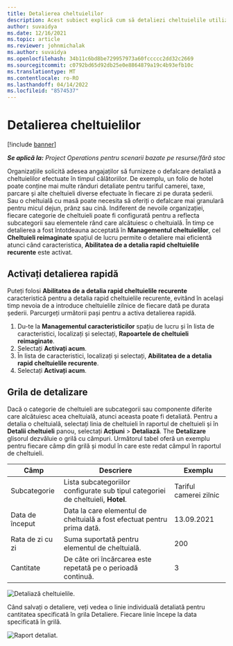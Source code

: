 ```yaml
---
title: Detalierea cheltuielilor
description: Acest subiect explică cum să detaliezi cheltuielile utilizând spațiul de lucru Cheltuieli reimaginat.
author: suvaidya
ms.date: 12/16/2021
ms.topic: article
ms.reviewer: johnmichalak
ms.author: suvaidya
ms.openlocfilehash: 34b11c6bd8be729957973a60fccccc2dd32c2669
ms.sourcegitcommit: c0792bd65d92db25e0e8864879a19c4b93efb10c
ms.translationtype: MT
ms.contentlocale: ro-RO
ms.lasthandoff: 04/14/2022
ms.locfileid: "8574537"
---
```

# <a name="expense-itemization"></a>Detalierea cheltuielilor

[!include [banner](../includes/banner.md)]

_**Se aplică la:** Project Operations pentru scenarii bazate pe resurse/fără stoc_

Organizațiile solicită adesea angajaților să furnizeze o defalcare detaliată a cheltuielilor efectuate în timpul călătoriilor. De exemplu, un folio de hotel poate conține mai multe rânduri detaliate pentru tariful camerei, taxe, parcare și alte cheltuieli diverse efectuate în fiecare zi pe durata șederii. Sau o cheltuială cu masă poate necesita să oferiți o defalcare mai granulară pentru micul dejun, prânz sau cină. Indiferent de nevoile organizației, fiecare categorie de cheltuieli poate fi configurată pentru a reflecta subcategorii sau elementele rând care alcătuiesc o cheltuială. În timp ce detalierea a fost întotdeauna acceptată în **Managementul cheltuielilor**, cel **Cheltuieli reimaginate** spațiul de lucru permite o detaliere mai eficientă atunci când caracteristica, **Abilitatea de a detalia rapid cheltuielile recurente** este activat.  

## <a name="enable-quick-itemization"></a>Activați detalierea rapidă 

Puteți folosi **Abilitatea de a detalia rapid cheltuielile recurente** caracteristică pentru a detalia rapid cheltuielile recurente, evitând în același timp nevoia de a introduce cheltuielile zilnice de fiecare dată pe durata șederii. Parcurgeți următorii pași pentru a activa detalierea rapidă.

1. Du-te la **Managementul caracteristicilor** spațiu de lucru și în lista de caracteristici, localizați și selectați, **Rapoartele de cheltuieli reimaginate**. 
2. Selectați **Activați acum**. 
3. În lista de caracteristici, localizați și selectați, **Abilitatea de a detalia rapid cheltuielile recurente**.
4. Selectați **Activați acum**. 

## <a name="itemization-grid"></a>Grila de detalizare 

Dacă o categorie de cheltuieli are subcategorii sau componente diferite care alcătuiesc acea cheltuială, atunci aceasta poate fi detaliată. Pentru a detalia o cheltuială, selectați linia de cheltuieli în raportul de cheltuieli și în **Detalii cheltuieli** panou, selectați **Acțiuni** > **Detaliază**. The **Detalizare** glisorul dezvăluie o grilă cu câmpuri. Următorul tabel oferă un exemplu pentru fiecare câmp din grilă și modul în care este redat câmpul în raportul de cheltuieli. 

|     Câmp          |     Descriere                                                                                  |     Exemplu              |
|--------------------|--------------------------------------------------------------------------------------------------|--------------------------|
|     Subcategorie    |     Lista subcategoriilor configurate sub tipul categoriei de cheltuieli, **Hotel**.             |     Tariful camerei zilnic      |
|     Data de început     |     Data la care elementul de cheltuială a fost efectuat pentru prima dată.                                           |     13.09.2021           |
|     Rata de zi cu zi     |     Suma suportată pentru elementul de cheltuială.                                                    |     200                  |
|     Cantitate       |     De câte ori încărcarea este repetată pe o perioadă continuă.                       |     3                    |

![Detaliază cheltuielile.](media/Itemization%20screen%201.png)

Când salvați o detaliere, veți vedea o linie individuală detaliată pentru cantitatea specificată în grila Detaliere. Fiecare linie începe la data specificată în grilă.

![Raport detaliat.](media/Itemization%20screen%202.png)

